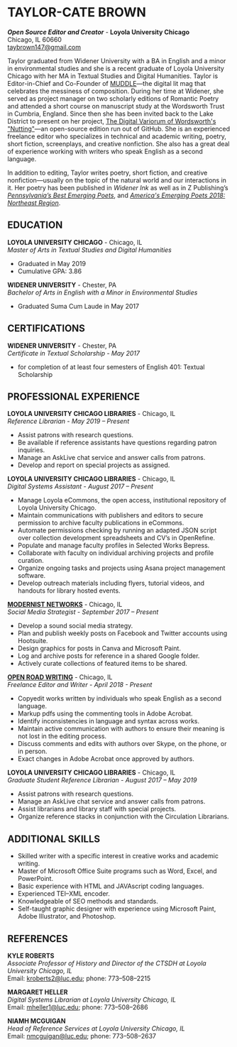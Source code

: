 # TAYLOR-CATE BROWN 
_**Open Source Editor and Creator**_ - **Loyola University Chicago**  
Chicago, IL 60660  
taybrown147@gmail.com      

Taylor graduated from Widener University with a BA in English and a minor in environmental studies and she is a recent graduate of Loyola University Chicago with her MA in Textual Studies and Digital Humanities. Taylor is Editor-in-Chief and Co-Founder of [MUDDLE](https://github.com/publishing-bitbytebit/MUDDLE)—the digital lit mag that celebrates the messiness of composition. During her time at Widener, she served as project manager on two scholarly editions of Romantic Poetry and attended a short course on manuscript study at the Wordsworth Trust in Cumbria, England. Since then she has been invited back to the Lake District to present on her project, [The Digital Variorum of Wordsworth's "Nutting"](https://github.com/taylorcate/NuttingVariorum)—an open-source edition run out of GitHub. She is an experienced freelance editor who specializes in technical and academic writing, poetry, short fiction, screenplays, and creative nonfiction. She also has a great deal of experience working with writers who speak English as a second language.

In addition to editing, Taylor writes poetry, short fiction, and creative nonfiction—usually on the topic of the natural world and our interactions in it. Her poetry has been published in _Widener Ink_ as well as in Z Publishing’s _[Pennsylvania’s Best Emerging Poets](https://www.zpublishinghouse.com/products/pennsylvanias-best-emerging-poets?variant=3731821297694)_, and _[America's Emerging Poets 2018: Northeast Region](https://www.zpublishinghouse.com/products/americas-emerging-poets-2018-northeast?variant=17979693105267)_.

## EDUCATION 
**LOYOLA UNIVERSITY CHICAGO** - Chicago, IL  
_Master of Arts in Textual Studies and Digital Humanities_	
 - Graduated in May 2019
 - Cumulative GPA: 3.86 

**WIDENER UNIVERSITY** - Chester, PA  
_Bachelor of Arts in English with a Minor in Environmental Studies_  
- Graduated Suma Cum Laude in May 2017

## CERTIFICATIONS  
**WIDENER UNIVERSITY** - Chester, PA  
_Certificate in Textual Scholarship - May 2017_
 - for completion of at least four semesters of English 401: Textual Scholarship

## PROFESSIONAL EXPERIENCE
**LOYOLA UNIVERSITY CHICAGO LIBRARIES** - Chicago, IL   
_Reference Librarian - May 2019 – Present_  
 - Assist patrons with research questions. 
 - Be available if reference assistants have questions regarding patron inquiries.
 - Manage an AskLive chat service and answer calls from patrons.
 - Develop and report on special projects as assigned.   

**LOYOLA UNIVERSITY CHICAGO LIBRARIES** - Chicago, IL    
_Digital Systems Assistant - August 2017 – Present_
 - Manage Loyola eCommons, the open access, institutional repository of Loyola University Chicago. 
 - Maintain communications with publishers and editors to secure permission to archive faculty publications in eCommons. 
 - Automate permissions checking by running an adapted JSON script over collection development spreadsheets and CV’s in OpenRefine. 
 - Populate and manage faculty profiles in Selected Works Bepress.  
 - Collaborate with faculty on individual archiving projects and profile curation. 
 - Organize ongoing tasks and projects using Asana project management software. 
 - Develop outreach materials including flyers, tutorial videos, and handouts for library hosted events.  

**[MODERNIST NETWORKS](http://www.modnets.org/)** - Chicago, IL  
_Social Media Strategist - September 2017 – Present_
 - Develop a sound social media strategy. 
 - Plan and publish weekly posts on Facebook and Twitter accounts using Hootsuite.
 - Design graphics for posts in Canva and Microsoft Paint. 
 - Log and archive posts for reference in a shared Google folder.
 - Actively curate collections of featured items to be shared.
 
 **[OPEN ROAD WRITING](https://www.openroadwriting.net/)** - Chicago, IL  
_Freelance Editor and Writer - April 2018 - Present_ 
 - Copyedit works written by individuals who speak English as a second language. 
 - Markup pdfs using the commenting tools in Adobe Acrobat. 
 - Identify inconsistencies in language and syntax across works.
 - Maintain active communication with authors to ensure their meaning is not lost in the editing process. 
 - Discuss comments and edits with authors over Skype, on the phone, or in person. 
 - Exact changes in Adobe Acrobat once approved by authors.
 
 **LOYOLA UNIVERSITY CHICAGO LIBRARIES** - Chicago, IL  
_Graduate Student Reference Librarian - August 2017 – May 2019_
 - Assist patrons with research questions. 
 - Manage an AskLive chat service and answer calls from patrons. 
 - Assist librarians and library staff with special projects.  
 - Organize reference stacks in conjunction with the Circulation Librarians.

## ADDITIONAL SKILLS
 - Skilled writer with a specific interest in creative works and academic writing.  
 - Master of Microsoft Office Suite programs such as Word, Excel, and PowerPoint. 
 - Basic experience with HTML and JAVAscript coding languages. 
 - Experienced TEI–XML encoder. 
 - Knowledgeable of SEO methods and standards.
 - Self-taught graphic designer with experience using Microsoft Paint, Adobe Illustrator, and Photoshop. 

## REFERENCES 
**KYLE ROBERTS**  
_Associate Professor of History and Director of the CTSDH at Loyola University Chicago, IL_   
 	Email: kroberts2@luc.edu; phone: 773–508–2215 

**MARGARET HELLER**  
_Digital Systems Librarian at Loyola University Chicago, IL_   
Email: mheller1@luc.edu; phone: 773–508–2686

**NIAMH MCGUIGAN**  
_Head of Reference Services at Loyola University Chicago, IL_   
Email: nmcguigan@luc.edu; phone: 773–508–2637 
